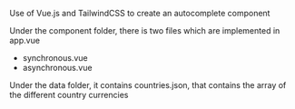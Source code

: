 Use of Vue.js and TailwindCSS to create an autocomplete component

Under the component folder, there is two files which are implemented in app.vue
- synchronous.vue
- asynchronous.vue

Under the data folder, it contains countries.json, that contains the array of the different country currencies
